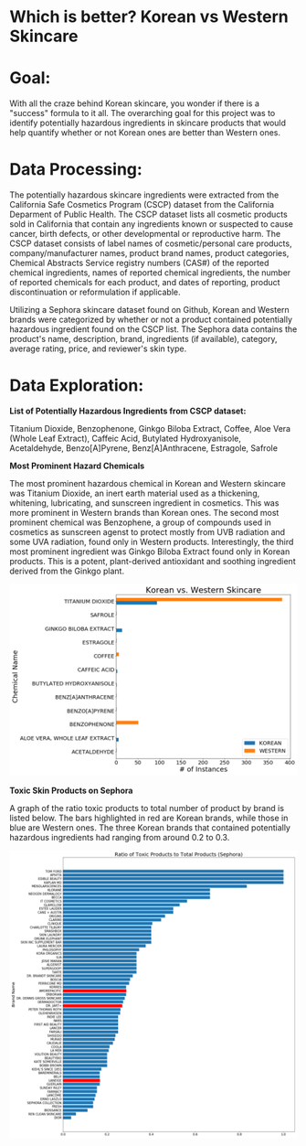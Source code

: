 # Which is better? Korean vs Western Skincare

# Goal:

With all the craze behind Korean skincare, you wonder if there is a "success" formula to it all. The overarching goal for this project was to identify potentially hazardous ingredients in skincare products that would help quantify whether or not Korean ones are better than Western ones. 

# Data Processing:

The potentially hazardous skincare ingredients were extracted from the California Safe Cosmetics Program (CSCP) dataset from the California Deparment of Public Health. The CSCP dataset lists all cosmetic products sold in California that contain any ingredients known or suspected to cause cancer, birth defects, or other developmental or reproductive harm. The CSCP dataset consists of label names of cosmetic/personal care products, company/manufacturer names, product brand names, product categories, Chemical Abstracts Service registry numbers (CAS#) of the reported chemical ingredients, names of reported chemical ingredients, the number of reported chemicals for each product, and dates of reporting, product discontinuation or reformulation if applicable.

Utilizing a Sephora skincare dataset found on Github, Korean and Western brands were categorized by whether or not a product contained potentially hazardous ingredient found on the CSCP list. The Sephora data contains the product's name, description, brand, ingredients (if available), category, average rating, price, and reviewer's skin type.

# Data Exploration:

**List of Potentially Hazardous Ingredients from CSCP dataset:**

Titanium Dioxide, Benzophenone, Ginkgo Biloba Extract, Coffee, Aloe Vera (Whole Leaf Extract), Caffeic Acid, Butylated Hydroxyanisole, Acetaldehyde, Benzo[A]Pyrene, Benz[A]Anthracene, Estragole, Safrole

**Most Prominent Hazard Chemicals**

The most prominent hazardous chemical in Korean and Western skincare was Titanium Dioxide, an inert earth material used as a thickening, whitening, lubricating, and sunscreen ingredient in cosmetics. This was more prominent in Western brands than Korean ones. The second most prominent chemical was Benzophene, a group of compounds used in cosmetics as sunscreen agenst to protect mostly from UVB radiation and some UVA radiation, found only in Western products. Interestingly, the third most prominent ingredient was Ginkgo Biloba Extract found only in Korean products. This is a potent, plant-derived antioxidant and soothing ingredient derived from the Ginkgo plant. 

![CSCP Summary](./images/Chem.png)

**Toxic Skin Products on Sephora**

A graph of the ratio toxic products to total number of product by brand is listed below. The bars highlighted in red are Korean brands, while those in blue are Western ones. The three Korean brands that contained potentially hazardous ingredients had ranging from around 0.2 to 0.3.

![Sephora Ratio](./images/ratio.png)